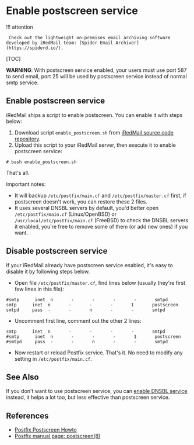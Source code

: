 # Enable postscreen service

!!! attention

	 Check out the lightweight on-premises email archiving software developed by iRedMail team: [Spider Email Archiver](https://spiderd.io/).

[TOC]

__WARNING__: With postscreen service enabled, your users must use port 587 to
send email, port 25 will be used by postscreen service instead of normal smtp
service.

## Enable postscreen service

iRedMail ships a script to enable postscreen. You can enable it with steps below:

1. Download script `enable_postscreen.sh` from [iRedMail source code
   repository](https://github.com/iredmail/iRedMail/blob/1.0/tools/enable_postscreen.sh).
1. Upload this script to your iRedMail server, then execute it to enable
   postscreen service:

```
# bash enable_postscreen.sh
```

That's all.

Important notes:

* It will backup `/etc/postfix/main.cf` and `/etc/postfix/master.cf` first,
  if postscreen doesn't work, you can restore these 2 files.
* It uses several DNSBL servers by default, you'd better open
  `/etc/postfix/main.cf` (Linux/OpenBSD) or `/usr/local/etc/postfix/main.cf`
  (FreeBSD) to check the DNSBL servers it enabled, you're free to remove some
  of them (or add new ones) if you want.

## Disable postscreen service

If your iRedMail already have postscreen service enabled, it's easy to disable
it by following steps below.

* Open file `/etc/postfix/master.cf`, find lines below (usually they're first
  few lines in this file):

```
#smtp      inet  n       -       -       -       -       smtpd
smtp      inet  n       -       -       -       1       postscreen
smtpd     pass  -       -       n       -       -       smtpd
```

* Uncomment first line, comment out the other 2 lines:

```
smtp      inet  n       -       -       -       -       smtpd
#smtp      inet  n       -       -       -       1       postscreen
#smtpd     pass  -       -       n       -       -       smtpd
```

* Now restart or reload Postfix service. That's it. No need to modify any
  setting in `/etc/postfix/main.cf`.

## See Also

If you don't want to use postscreen service, you can [enable DNSBL service](./enable.dnsbl.html)
instead, it helps a lot too, but less effective than postscreen service.

## References

* [Postfix Postscreen Howto](http://www.postfix.org/POSTSCREEN_README.html)
* [Postfix manual page: postscreen(8)](http://www.postfix.org/postscreen.8.html)
